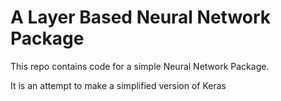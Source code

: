 # A Layer Based Neural Network Package

This repo contains code for a simple Neural Network Package.

It is an attempt to make a simplified version of Keras